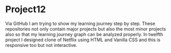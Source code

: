 # Project12
Via GitHub I am trying to show my learning journey step by step. These repositories not only contain major projects but also the most minor projects also so that my learning journey graph can be analyzed properly. In twelfth project I designed clone of Netflix using HTML and Vanilla CSS and this is responsive too but not interactive.
